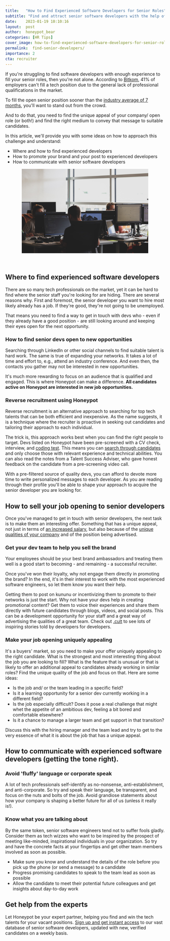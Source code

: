 ```yaml
---
title:   "How to Find Experienced Software Developers for Senior Roles"
subtitle: "Find and attract senior software developers with the help of this guide"
date:    2023-01-19 10:10:16
layout:  post
author:  honeypot_bear
categories: [HR Tips]
cover_image: how-to-find-experienced-software-developers-for-senior-roles-blog-header.png
permalink:  find-senior-developers/
importance: 2
cta: recruiter
---
```


If you're struggling to find software developers with enough experience to fill your senior roles, then you're not alone. According to [Bitkom](https://www.bitkom.org/Presse/Presseinformation/82000-freie-Jobs-IT-Fachkraeftemangel-spitzt-sich-zu#:~:text=Dezember%202018%20%2D%20Der%20Mangel%20an,2017%20waren%2055.000%20Stellen%20vakant.), 41% of employers can't fill a tech position due to the general lack of professional qualifications in the market.
<!--more-->

To fill the open senior position sooner than the [industry average of 7 months](https://www.bitkom.org/Presse/Presseinformation/Deutschland-fehlen-137000-IT-Fachkraefte), you'll want to stand out from the crowd.

And to do that, you need to find the unique appeal of your company/ open role (or both!) and find the right medium to convey that message to suitable candidates.

In this article, we'll provide you with some ideas on how to approach this challenge and understand:

- Where and how to find experienced developers
- How to promote your brand and your post to experienced developers
- How to communicate with senior software developers

<p align="center"><img alt="A group of senior developers at the workplace" src="/assets/images/senior-developers-image-blog-honeypot.jpg" style="width:400px !important;"></p><br>

## Where to find experienced software developers

There are so many tech professionals on the market, yet it can be hard to find where the senior staff you're looking for are hiding. There are several reasons why. First and foremost, the senior developer you want to hire most likely already has a job. If they're good, they're not going to be unemployed.

That means you need to find a way to get in touch with devs who - even if they already have a good position - are still looking around and keeping their eyes open for the next opportunity.

### How to find senior devs open to new opportunities

Searching through LinkedIn or other social channels to find suitable talent is hard work. The same is true of expanding your networks. It takes a lot of time and effort to, e.g., attend an industry conference. And even then, the contacts you gather may not be interested in new opportunities.

It's much more rewarding to focus on an audience that is qualified and engaged. This is where Honeypot can make a difference. **All candidates active on Honeypot are interested in new job opportunities.**

### Reverse recruitment using Honeypot

Reverse recruitment is an alternative approach to searching for top tech talents that can be both efficient and inexpensive. As the name suggests, it is a technique where the recruiter is proactive in seeking out candidates and tailoring their approach to each individual.

The trick is, this approach works best when you can find the right people to target. Devs listed on Honeypot have been pre-screened with a CV check, interview, and [coding test](https://blog.honeypot.io/code-challenge/). This means you can [search through candidates](https://blog.honeypot.io/product-update-hello-boolean-search/) and only choose those with relevant experience and technical abilities. You can also read the notes from a Talent Success Adviser, who gave honest feedback on the candidate from a pre-screening video call.

With a pre-filtered source of quality devs, you can afford to devote more time to write personalized messages to each developer. As you are reading through their profile you'll be able to shape your approach to acquire the senior developer you are looking for.

## How to sell your job opening to senior developers

Once you've managed to get in touch with senior developers, the next task is to make them an interesting offer. Something that has a unique appeal, not just in terms of [an increased salary](https://blog.honeypot.io/tech-salaries-germany-2022/), but also because of the [unique qualities of your company](https://blog.honeypot.io/benefits-of-employer-branding/) and of the position being advertised.

### Get your dev team to help you sell the brand

Your employees should be your best brand ambassadors and treating them well is a good start to becoming - and remaining - a successful recruiter.

Once you've won their loyalty, why not engage them directly in promoting the brand? In the end, it's in their interest to work with the most experienced software engineers, so let them know you want their help.

Getting them to post on kununu or incentivizing them to promote to their networks is just the start. Why not have your devs help in creating promotional content? Get them to voice their experiences and share them directly with future candidates through blogs, videos, and social posts. This can be a development opportunity for your staff and a great way of advertising the qualities of a great team. Check out [.cult](https://cult.honeypot.io/) to see lots of inspiring stories told by developers for developers.

### Make your job opening uniquely appealing

It's a buyers' market, so you need to make your offer uniquely appealing to the right candidate. What is the strongest and most interesting thing about the job you are looking to fill? What is the feature that is unusual or that is likely to offer an additional appeal to candidates already working in similar roles? Find the unique quality of the job and focus on that. Here are some ideas:

- Is the job and/ or the team leading in a specific field?
- Is it a learning opportunity for a senior dev currently working in a different field?
- Is the job especially difficult? Does it pose a real challenge that might whet the appetite of an ambitious dev, feeling a bit bored and comfortable elsewhere?
- Is it a chance to manage a larger team and get support in that transition?

Discuss this with the hiring manager and the team lead and try to get to the very essence of what it is about the job that has a unique appeal.

## How to communicate with experienced software developers (getting the tone right).

### Avoid 'fluffy' language or corporate speak

A lot of tech professionals self-identify as no-nonsense, anti-establishment, and anti-corporate. So try and speak their language, be transparent, and focus on the nuts and bolts of the job. Avoid grandiose statements about how your company is shaping a better future for all of us (unless it really is!).

### Know what you are talking about

By the same token, senior software engineers tend not to suffer fools gladly. Consider them as tech wizzes who want to be inspired by the prospect of meeting like-minded, inspirational individuals in your organization. So try and have the concrete facts at your fingertips and get other team members involved as soon as possible.

- Make sure you know and understand the details of the role before you pick up the phone (or send a message) to a candidate
- Progress promising candidates to speak to the team lead as soon as possible
- Allow the candidate to meet their potential future colleagues and get insights about day-to-day work

## Get help from the experts

Let Honeypot be your expert partner, helping you find and win the tech talents for your vacant positions. [Sign up and get instant access](https://www.honeypot.io/en/tech-hiring) to our vast database of senior software developers, updated with new, verified candidates on a weekly basis.